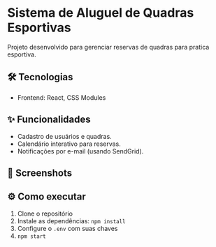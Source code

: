 # Sistema de Aluguel de Quadras Esportivas

Projeto desenvolvido para gerenciar reservas de quadras para pratica esportiva.

## 🛠️ Tecnologias
- Frontend: React, CSS Modules


## ✨ Funcionalidades
- Cadastro de usuários e quadras.
- Calendário interativo para reservas.
- Notificações por e-mail (usando SendGrid).

## 📸 Screenshots


## ⚙️ Como executar
1. Clone o repositório
2. Instale as dependências: `npm install`
3. Configure o `.env` com suas chaves
4. `npm start`